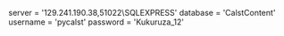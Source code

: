 server = '129.241.190.38,51022\SQLEXPRESS' 
database = 'CalstContent' 
username = 'pycalst' 
password = 'Kukuruza_12'